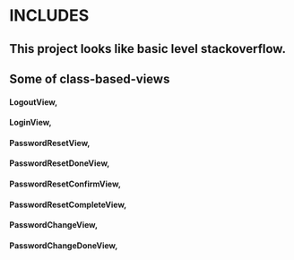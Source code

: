 # INCLUDES

## This project looks like basic level stackoverflow.

## Some of class-based-views
#### LogoutView,
####  LoginView, 
####  PasswordResetView,
####  PasswordResetDoneView,
####  PasswordResetConfirmView,
####  PasswordResetCompleteView,
####  PasswordChangeView,
####  PasswordChangeDoneView,